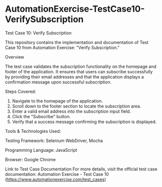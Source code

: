 ﻿# AutomationExercise-TestCase10-VerifySubscription
Test Case 10: Verify Subscription

This repository contains the implementation and documentation of Test Case 10 from Automation Exercise: "Verify Subscription."

Overview

The test case validates the subscription functionality on the homepage and footer of the application. It ensures that users can subscribe successfully by providing their email addresses and that the application displays a confirmation message upon successful subscription.

Steps Covered:
1. Navigate to the homepage of the application.
2. Scroll down to the footer section to locate the subscription area.
3. Enter a valid email address into the subscription input field.
4. Click the "Subscribe" button.
5. Verify that a success message confirming the subscription is displayed.
   
Tools & Technologies Used:

Testing Framework: Selenium WebDriver, Mocha

Programming Language: JavaScript

Browser: Google Chrome

Link to Test Case Documentation For more details, visit the official test case documentation: Automation Exercise - Test Case 10 (https://www.automationexercise.com/test_cases)
